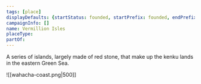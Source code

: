 ```yaml
---
tags: [place]
displayDefaults: {startStatus: founded, startPrefix: founded, endPrefix: destroyed, endStatus: destroyed}
campaignInfo: []
name: Vermillion Isles
placeType:
partOf:
---
```


A series of islands, largely made of red stone, that make up the kenku lands in the eastern Green Sea. 

![[wahacha-coast.png|500]]